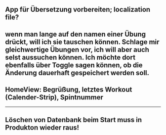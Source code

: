 App für Übersetzung vorbereiten; localization file?
-----
wenn man lange auf den namen einer Übung drückt, will ich sie tauschen können. Schlage mir gleichwertige Übungen vor, ich will aber auch selst aussuchen können. Ich möchte dort ebenfalls über Toggle sagen können, ob die Änderung dauerhaft gespeichert werden soll.
-----
HomeView: Begrüßung, letztes Workout (Calender-Strip), Spintnummer
----

-----





Löschen von Datenbank beim Start muss in Produkton wieder raus!
----
